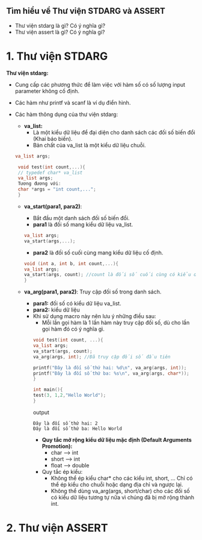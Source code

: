 ## Tìm hiểu về Thư viện STDARG và ASSERT
- Thư viện stdarg là gì? Có ý nghĩa gì?
- Thư viện assert là gì? Có ý nghĩa gì?
# 1. Thư viện STDARG
****Thư viện stdarg:****
- Cung cấp các phương thức để làm việc với hàm số có số lượng input parameter không cố định.
- Các hàm như printf và scanf là ví dụ điển hình.
- Các hàm thông dụng của thư viện stdarg:
  - **va_list:**
    - Là một kiểu dữ liệu để đại diện cho danh sách các đối số biến đổi (Khai báo biến).
    - Bản chất của va_list là một kiểu dữ liệu chuỗi.
  ```cpp
  va_list args;
  ```  
  ```cpp
   void test(int count,...){ 
   // typedef char* va_list
   va_list args;
   Tương đương với:
   char *args = "int count,..."; 
   } 
  ```
  
  - **va_start(para1, para2)**:
    - Bắt đầu một danh sách đối số biến đổi.
    - **para1** là đối số mang kiểu dữ liệu va_list.

    ```cpp
    va_list args;
    va_start(args,...);
    ```
    
    - **para2** là đối số cuối cùng mang kiểu dữ liệu cố định.
    
    ```cpp
    void (int a, int b, int count,...){
    va_list args;
    va_start(args, count); //count là đối số cuối cùng có kiểu dữ liệu cố định int. Đồng thời đối số này cũng giúp xác số lượng phần tử tham số tự do.
    }
    ```
  - **va_arg(para1, para2)**: Truy cập đối số trong danh sách.
    - **para1:** đối số có kiểu dữ liệu va_list.
    - **para2:** kiểu dữ liệu
    - Khi sử dụng macro này nên lưu ý những điều sau:
      - Mỗi lần gọi hàm là 1 lần hàm này truy cập đối số, dù cho lần gọi hàm đó có ý nghĩa gì.
      ```cpp
      void test(int count, ...){
      va_list args;
      va_start(args, count);
      va_arg(args, int); //Đã truy cập đối số đầu tiên

      printf("Đây là đối số thứ hai: %d\n", va_arg(args, int));
      printf("Đây là đối số thứ ba: %s\n", va_arg(args, char*));
      }

      int main(){
      test(3, 1,2,"Hello World");
      }
      ```
      output
      ```
      Đây là đối số thứ hai: 2
      Đây là đối số thứ ba: Hello World
      ```
      - **Quy tắc mở rộng kiểu dữ liệu mặc định (Default Arguments Promotion):**
        - char --> int
        - short --> int
        - float --> double
      - Quy tắc ép kiểu:
        - Không thể ép kiểu char* cho các kiểu int, short, ... Chỉ có thể ép kiểu cho chuỗi hoặc dạng địa chỉ và ngược lại.
        - Không thể dùng va_arg(args, short/char) cho các đối số có kiểu dữ liệu tương tự nữa vì chúng đã bị mở rộng thành int.
    
# 2. Thư viện ASSERT
